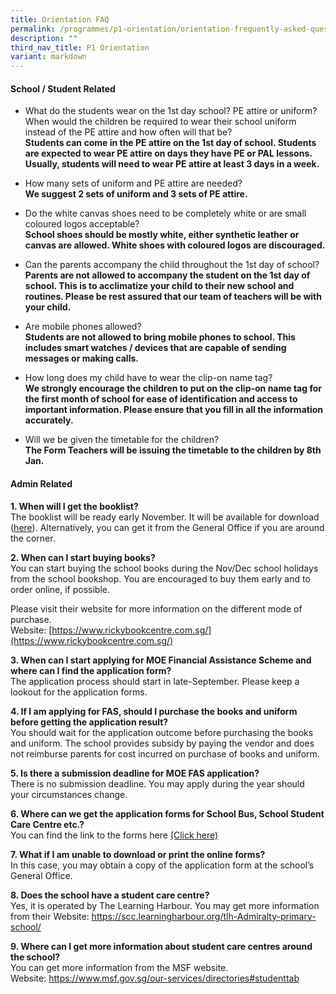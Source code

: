 ```yaml
---
title: Orientation FAQ
permalink: /programmes/p1-orientation/orientation-frequently-asked-questions/
description: ""
third_nav_title: P1 Orientation
variant: markdown
---
```

#### School / Student Related

*   What do the students wear on the 1st day school? PE attire or uniform? When would the children be required to wear their school uniform instead of the PE attire and how often will that be?
**<br>Students can come in the PE attire on the 1st day of school. Students are expected to wear PE attire on days they have PE or PAL lessons. Usually, students will need to wear PE attire at least 3 days in a week.<br>**

*   How many sets of uniform and PE attire are needed?
**<br>We suggest 2 sets of uniform and 3 sets of PE attire.<br>**

*   Do the white canvas shoes need to be completely white or are small coloured logos acceptable? &nbsp;
**<br>School shoes should be mostly white, either synthetic leather or canvas are allowed. White shoes with coloured logos are discouraged.<br>**

*   Can the parents accompany the child throughout the 1st day of school?
**<br>Parents are not allowed to accompany the student on the 1st day of school. This is to acclimatize your child to their new school and routines. Please be rest assured that our team of teachers will be with your child.<br>**

*   Are mobile phones allowed?
**<br>Students are not allowed to bring mobile phones to school. This includes smart watches / devices that are capable of sending messages or making calls.<br>**

*   How long does my child have to wear the clip-on name tag?
**<br>We strongly encourage the children to put on the clip-on name tag for the first month of school for ease of identification and access to important information. Please ensure that you fill in all the information accurately.<br>**

*   Will we be given the timetable for the children?
**<br>The Form Teachers will be issuing the timetable to the children by 8th Jan. <br>**


#### Admin Related

**1. When will I get the booklist?**
<br>The booklist will be ready early November. It will be available for download ([here](https://www.admiraltypri.moe.edu.sg/programmes/p1-orientation/p1-administration-package/)). Alternatively, you can get it from the General Office if you are around the corner.

**2. When can I start buying books?**
<br>You can start buying the school books during the Nov/Dec school holidays from the school bookshop. You are encouraged to buy them early and to order online, if possible. 

Please visit their website for more information on the different mode of purchase. 
<br>Website: [https://www.rickybookcentre.com.sg/](https://www.rickybookcentre.com.sg/)

**3. When can I start applying for MOE Financial Assistance Scheme and where can I find the application form?**
<br>The application process should start in late-September. Please keep a lookout for the application forms.

**4. If I am applying for FAS, should I purchase the books and uniform before getting the application result?**
<br>You should wait for the application outcome before purchasing the books and uniform. The school provides subsidy by paying the vendor and does not reimburse parents for cost incurred on purchase of books and uniform.

**5. Is there a submission deadline for MOE FAS application?**
<br>There is no submission deadline. You may apply during the year should your circumstances change.

**6. Where can we get the application forms for School Bus, School Student Care Centre etc.?**
<br>You can find the link to the forms here [(Click here)](/programmes/p1-orientation/p1-administration-package/)

**7. What if I am unable to download or print the online forms?**
<br>In this case, you may obtain a copy of the application form at the school’s General Office.

**8. Does the school have a student care centre?**
<br>Yes, it is operated by The Learning Harbour. You may get more information from their Website: https://scc.learningharbour.org/tlh-Admiralty-primary-school/

**9. Where can I get more information about student care centres around the school?**
<br>You can get more information from the MSF website. 
<br>Website: https://www.msf.gov.sg/our-services/directories#studenttab